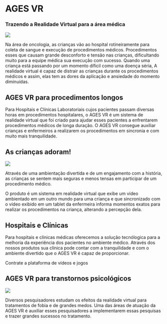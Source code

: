 # AGES VR

### Trazendo a Realidade Virtual para a área médica

![](https://wrm5sysfkg-flywheel.netdna-ssl.com/wp-content/uploads/2016/06/Cedars-Sinai-Unveils-Therapeutic-Virtual-Reality-to-Enhance-Patient-Experience.png)

Na área de oncologia, as crianças vão ao hospital rotineiramente para coleta de sangue e execução de procedimentos médicos. Procedimentos esses que causam grande desconforto e tensão nas crianças, dificultando muito para a equipe médica sua execução com sucesso. Quando uma criança está passando por um momento díficil como uma doença séria, 
A realidade virtual é capaz de distrair as crianças durante os procedimentos médicos e assim, elas tem as dores da aplicação e ansiedade do momento diminuídas.


## AGES VR para procedimentos longos

Para Hospitais e Clínicas Laboratoriais cujos pacientes passam diversas horas em procedimentos hospitalares, o AGES VR é um sistema de realidade virtual que foi criado para ajudar esses pacientes a enfrentarem procedimentos médicos de longa duração. O AGES VR consegue auxiliar crianças e enfermeiros a realizarem os procedimentos em sincronia e com muito mais tranquilidade.



## As crianças adoram!

![](https://cdn.trendhunterstatic.com/thumbs/kid-friendly-vr.jpeg)

Através de uma ambientação divertida e de um engajamento com a história, as crianças se sentem mais seguras e menos tensas em participar de um procedimento médico.

O produto é um sistema em realidade virtual que exibe um vídeo ambientado em um outro mundo para uma criança e que sincronizado com o vídeo exibido em um tablet da enfermeira informa momentos exatos para realizar os procedimentos na criança, alterando a percepção dela.



## Hospitais e Clínicas

Para hospitais e clínicas médicas oferecemos a solução tecnólogica para a melhoria da experiência dos pacientes no ambiente médico. Através dos nossos produtos sua clínica pode contar com a tranquilidade e com o ambiente divertido que o AGES VR é capaz de proporcionar.

Contrate a plataforma de vídeos e jogos


## AGES VR para transtornos psicológicos

![](http://www.zerintia.com/blog/wp-content/uploads/2016/01/virtual_reality1.jpg)

Diversos pesquisadores estudam os efeitos da realidade virtual para tratamentos de fobia e de grandes medos. Uma das áreas de atuação da AGES VR é auxiliar esses pesquisadores a implementarem essas pesquisas e trazer grandes sucessos no tratamento.


